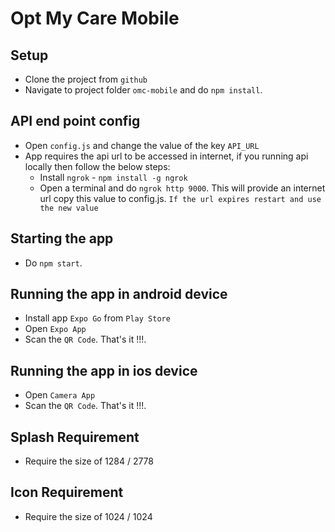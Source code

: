 # Opt My Care Mobile

## Setup

- Clone the project from `github`
- Navigate to project folder `omc-mobile` and do `npm install`.

## API end point config

- Open `config.js` and change the value of the key `API_URL`
- App requires the api url to be accessed in internet, if you running api locally then follow the below steps:
  - Install `ngrok` - `npm install -g ngrok`
  - Open a terminal and do `ngrok http 9000`. This will provide an internet url copy this value to config.js. `If the url expires restart and use the new value`

## Starting the app

- Do `npm start`.

## Running the app in android device

- Install app `Expo Go` from `Play Store`
- Open `Expo App`
- Scan the `QR Code`. That's it !!!.

## Running the app in ios device

- Open `Camera App`
- Scan the `QR Code`. That's it !!!.

## Splash Requirement

- Require the size of 1284 / 2778

## Icon Requirement

- Require the size of 1024 / 1024
